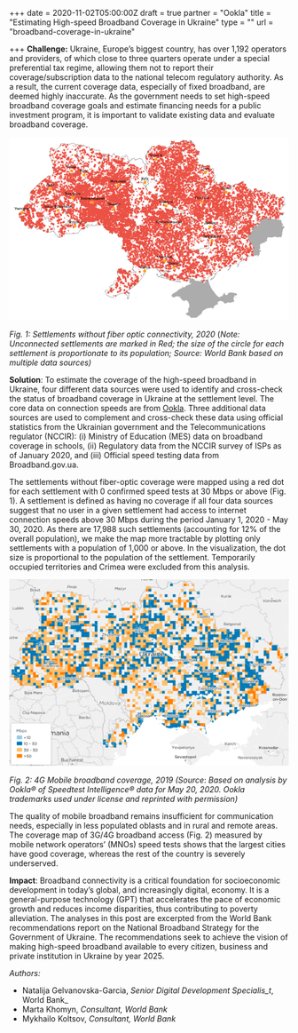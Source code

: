 +++
date = 2020-11-02T05:00:00Z
draft = true
partner = "Ookla"
title = "Estimating High-speed Broadband Coverage in Ukraine"
type = ""
url = "broadband-coverage-in-ukraine"

+++
**Challenge:** Ukraine, Europe’s biggest country, has over 1,192 operators and providers, of which close to three quarters operate under a special preferential tax regime, allowing them not to report their coverage/subscription data to the national telecom regulatory authority. As a result, the current coverage data, especially of fixed broadband, are deemed highly inaccurate. As the government needs to set high-speed broadband coverage goals and estimate financing needs for a public investment program, it is important to validate existing data and evaluate broadband coverage.

![](/fiber-optic-connectivity.png)

_Fig. 1: Settlements without fiber optic connectivity, 2020_ (_Note: Unconnected settlements are marked in Red; the size of the circle for each settlement is proportionate to its population; Source: World Bank based on multiple data sources)_

**Solution**: To estimate the coverage of the high-speed broadband in Ukraine, four different data sources were used to identify and cross-check the status of broadband coverage in Ukraine at the settlement level. The core data on connection speeds are from [Ookla](https://www.speedtest.net/). Three additional data sources are used to complement and cross-check these data using official statistics from the Ukrainian government and the Telecommunications regulator (NCCIR): (i) Ministry of Education (MES) data on broadband coverage in schools, (ii) Regulatory data from the NCCIR survey of ISPs as of January 2020, and (iii) Official speed testing data from Broadband.gov.ua.

The settlements without fiber-optic coverage were mapped using a red dot for each settlement with 0 confirmed speed tests at 30 Mbps or above (Fig. 1). A settlement is defined as having no coverage if all four data sources suggest that no user in a given settlement had access to internet connection speeds above 30 Mbps during the period January 1, 2020 - May 30, 2020. As there are 17,988 such settlements (accounting for 12% of the overall population), we make the map more tractable by plotting only settlements with a population of 1,000 or above. In the visualization, the dot size is proportional to the population of the settlement. Temporarily occupied territories and Crimea were excluded from this analysis.

![](/ukraine-mobile-coverage.png)

_Fig. 2: 4G Mobile broadband coverage, 2019 (Source_: _Based on analysis by Ookla® of Speedtest Intelligence® data for May 20, 2020. Ookla trademarks used under license and reprinted with permission)_

The quality of mobile broadband remains insufficient for communication needs, especially in less populated oblasts and in rural and remote areas. The coverage map of 3G/4G broadband access (Fig. 2) measured by mobile network operators’ (MNOs) speed tests shows that the largest cities have good coverage, whereas the rest of the country is severely underserved.

**Impact**: Broadband connectivity is a critical foundation for socioeconomic development in today’s global, and increasingly digital, economy. It is a general-purpose technology (GPT) that accelerates the pace of economic growth and reduces income disparities, thus contributing to poverty alleviation. The analyses in this post are excerpted from the World Bank recommendations report on the National Broadband Strategy for the Government of Ukraine. The recommendations seek to achieve the vision of making high-speed broadband available to every citizen, business and private institution in Ukraine by year 2025.

_Authors:_

* Natalija Gelvanovska-Garcia, _Senior Digital Development Specialis_t_, World Bank_
* Marta Khomyn, _Consultant, World Bank_
* Mykhailo Koltsov, _Consultant, World Bank_